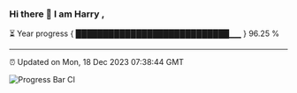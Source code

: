 ### Hi there 👋 I am Harry , 

⏳ Year progress { ████████████████████████████▁▁ } 96.25 %

---

⏰ Updated on Mon, 18 Dec 2023 07:38:44 GMT

![Progress Bar CI](https://github.com/duykhang68/duykhang68/workflows/Progress%20Bar%20CI/badge.svg)
